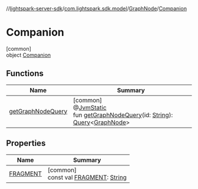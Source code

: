 //[lightspark-server-sdk](../../../../index.md)/[com.lightspark.sdk.model](../../index.md)/[GraphNode](../index.md)/[Companion](index.md)

# Companion

[common]\
object [Companion](index.md)

## Functions

| Name | Summary |
|---|---|
| [getGraphNodeQuery](get-graph-node-query.md) | [common]<br>@[JvmStatic](https://kotlinlang.org/api/latest/jvm/stdlib/kotlin.jvm/-jvm-static/index.html)<br>fun [getGraphNodeQuery](get-graph-node-query.md)(id: [String](https://kotlinlang.org/api/latest/jvm/stdlib/kotlin/-string/index.html)): [Query](../../../com.lightspark.sdk.requester/-query/index.md)&lt;[GraphNode](../index.md)&gt; |

## Properties

| Name | Summary |
|---|---|
| [FRAGMENT](-f-r-a-g-m-e-n-t.md) | [common]<br>const val [FRAGMENT](-f-r-a-g-m-e-n-t.md): [String](https://kotlinlang.org/api/latest/jvm/stdlib/kotlin/-string/index.html) |
